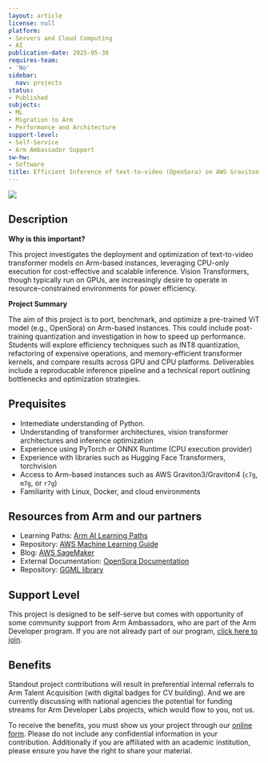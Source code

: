 ```yaml
---
layout: article
license: null
platform:
- Servers and Cloud Computing
- AI
publication-date: 2025-05-30
requires-team:
- 'No'
sidebar:
  nav: projects
status:
- Published
subjects:
- ML
- Migration to Arm
- Performance and Architecture
support-level:
- Self-Service
- Arm Ambassador Support
sw-hw:
- Software
title: Efficient Inference of text-to-video (OpenSora) on AWS Graviton Instances
---
```


<img class="image image--xl" src="/Arm-Developer-Labs/images/opensora.png"/>

## Description

**Why is this important?**

This project investigates the deployment and optimization of text-to-video transformer models on Arm-based instances, leveraging CPU-only execution for cost-effective and scalable inference. Vision Transformers, though typically run on GPUs, are increasingly desire to operate in resource-constrained environments for power efficiency. 


**Project Summary**

The aim of this project is to port, benchmark, and optimize a pre-trained ViT model (e.g., OpenSora) on Arm-based instances. This could include post-training quantization and investigation in how to speed up performance. Students will explore efficiency techniques such as  INT8 quantization, refactoring of expensive operations, and memory-efficient transformer kernels, and compare results across GPU and CPU platforms. Deliverables include a reproducable inference pipeline and a technical report outlining bottlenecks and optimization strategies.

## Prequisites

- Intemediate understanding of Python.
- Understanding of transformer architectures, vision transformer architectures and inference optimization
- Experience using PyTorch or ONNX Runtime (CPU execution provider)
- Experience with libraries such as Hugging Face Transformers, torchvision
- Access to Arm-based instances such as AWS Graviton3/Graviton4 (`c7g`, `m7g`, or `r7g`)
- Familiarity with Linux, Docker, and cloud environments


## Resources from Arm and our partners


- Learning Paths: [Arm AI Learning Paths](https://learn.arm.com/tag/ml)
- Repository: [AWS Machine Learning Guide](https://github.com/aws/aws-graviton-getting-started/tree/main/machinelearning)
- Blog: [AWS SageMaker](https://aws.amazon.com/blogs/machine-learning/run-machine-learning-inference-workloads-on-aws-graviton-based-instances-with-amazon-sagemaker/)
- External Documentation: [OpenSora Documentation](https://github.com/hpcaitech/Open-Sora)
- Repository: [GGML library](https://github.com/ggml-org/ggml)


## Support Level

This project is designed to be self-serve but comes with opportunity of some community support from Arm Ambassadors, who are part of the Arm Developer program. If you are not already part of our program, [click here to join](https://www.arm.com/resources/developer-program?#register).

## Benefits 

Standout project contributions will result in preferential internal referrals to Arm Talent Acquisition (with digital badges for CV building).  And we are currently discussing with national agencies the potential for funding streams for Arm Developer Labs projects, which would flow to you, not us.

To receive the benefits, you must show us your project through our [online form](https://forms.office.com/e/VZnJQLeRhD). Please do not include any confidential information in your contribution. Additionally if you are affiliated with an academic institution, please ensure you have the right to share your material.